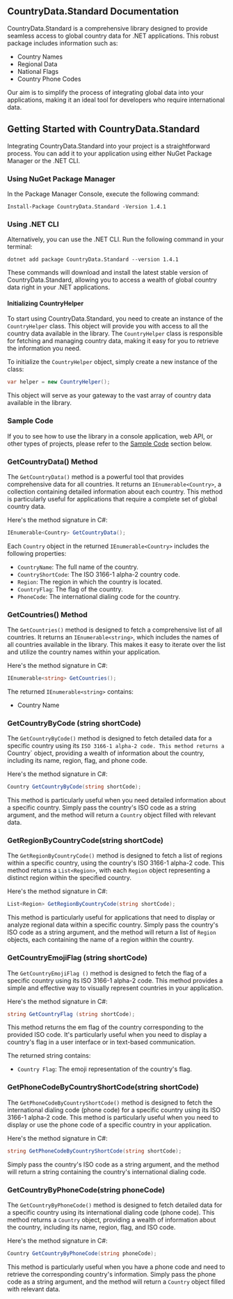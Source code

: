 

## CountryData.Standard Documentation


CountryData.Standard is a comprehensive library designed to provide seamless access to global country data for .NET applications. This robust package includes information such as:

- Country Names
- Regional Data
- National Flags
- Country Phone Codes

Our aim is to simplify the process of integrating global data into your applications, making it an ideal tool for developers who require international data. 

## Getting Started with CountryData.Standard

Integrating CountryData.Standard into your project is a straightforward process. You can add it to your application using either NuGet Package Manager or the .NET CLI.

### Using NuGet Package Manager

In the Package Manager Console, execute the following command:

```shell
Install-Package CountryData.Standard -Version 1.4.1
```

###  Using .NET CLI

Alternatively, you can use the .NET CLI. Run the following command in your terminal:

```shell
dotnet add package CountryData.Standard --version 1.4.1
```

These commands will download and install the latest stable version of CountryData.Standard, allowing you to access a wealth of global country data right in your .NET applications.


#### Initializing CountryHelper

To start using CountryData.Standard, you need to create an instance of the `CountryHelper` class. This object will provide you with access to all the country data available in the library. The `CountryHelper` class is responsible for fetching and managing country data, making it easy for you to retrieve the information you need.

To initialize the `CountryHelper` object, simply create a new instance of the class:
```csharp
var helper = new CountryHelper();
```
This object will serve as your gateway to the vast array of country data available in the library.


### Sample Code 

If you to see how to use the library in a console application, web API, or other types of projects, please refer to the [Sample Code](../sample//README.md) section below.



### GetCountryData() Method

The `GetCountryData()` method is a powerful tool that provides comprehensive data for all countries. It returns an `IEnumerable<Country>`, a collection containing detailed information about each country. This method is particularly useful for applications that require a complete set of global country data.

Here's the method signature in C#:

```csharp
IEnumerable<Country> GetCountryData();
```

Each `Country` object in the returned `IEnumerable<Country>` includes the following properties:

- `CountryName`: The full name of the country.
- `CountryShortCode`: The ISO 3166-1 alpha-2 country code.
- `Region`: The region in which the country is located.
- `CountryFlag`: The  flag of the country.
- `PhoneCode`: The international dialing code for the country.



### GetCountries() Method

The `GetCountries()` method is designed to fetch a comprehensive list of all countries. It returns an `IEnumerable<string>`, which includes the names of all countries available in the library. This makes it easy to iterate over the list and utilize the country names within your application.

Here's the method signature in C#:

```csharp
IEnumerable<string> GetCountries();
```

The returned `IEnumerable<string>` contains:
- Country Name



### GetCountryByCode (string  shortCode)

The `GetCountryByCode()` method is designed to fetch detailed data for a specific country using its `ISO 3166-1 alpha-2 code. This method returns a `Country` object, providing a wealth of information about the country, including its name, region, flag, and phone code.

Here's the method signature in C#:

```csharp
Country GetCountryByCode(string shortCode);
```

This method is particularly useful when you need detailed information about a specific country. Simply pass the country's ISO code as a string argument, and the method will return a `Country` object filled with relevant data.



### GetRegionByCountryCode(string shortCode)

The `GetRegionByCountryCode()` method is designed to fetch a list of regions within a specific country, using the country's ISO 3166-1 alpha-2 code. This method returns a `List<Region>`, with each `Region` object representing a distinct region within the specified country.

Here's the method signature in C#:

```csharp
List<Region> GetRegionByCountryCode(string shortCode);
```

This method is particularly useful for applications that need to display or analyze regional data within a specific country. Simply pass the country's ISO code as a string argument, and the method will return a list of `Region` objects, each containing the name of a region within the country.




### GetCountryEmojiFlag (string shortCode)

The `GetCountryEmojiFlag ()` method is designed to fetch the  flag of a specific country using its ISO 3166-1 alpha-2 code. This method provides a simple and effective way to visually represent countries in your application.

Here's the method signature in C#:

```csharp
string GetCountryFlag (string shortCode);
```

This method returns the em flag of the country corresponding to the provided ISO code. It's particularly useful when you need to display a country's flag in a user interface or in text-based communication.

The returned string contains:
- `Country Flag`: The emoji representation of the country's flag.



### GetPhoneCodeByCountryShortCode(string shortCode)

The `GetPhoneCodeByCountryShortCode()` method is designed to fetch the international dialing code (phone code) for a specific country using its ISO 3166-1 alpha-2 code. This method is particularly useful when you need to display or use the phone code of a specific country in your application.

Here's the method signature in C#:

```csharp
string GetPhoneCodeByCountryShortCode(string shortCode);
```

Simply pass the country's ISO code as a string argument, and the method will return a string containing the country's international dialing code.


### GetCountryByPhoneCode(string phoneCode)

The `GetCountryByPhoneCode()` method is designed to fetch detailed data for a specific country using its international dialing code (phone code). This method returns a `Country` object, providing a wealth of information about the country, including its name, region, flag, and ISO code.

Here's the method signature in C#:

```csharp
Country GetCountryByPhoneCode(string phoneCode);
```

This method is particularly useful when you have a phone code and need to retrieve the corresponding country's information. Simply pass the phone code as a string argument, and the method will return a `Country` object filled with relevant data.



